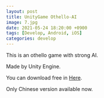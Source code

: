 ```yaml
---
layout: post
title: UnityGame Othello-AI
image: 7.jpg
date: 2021-05-24 18:20:00 +0900
tags: [Develop, Android, iOS]
categories: develop
---
```

This is an othello game with strong AI.

Made by Unity Engine.

You can download free in [Here][link-1].

Only Chinese version available now.

[link-1]:https://github.com/kyokuto52/UnityGame-Othello-AI
